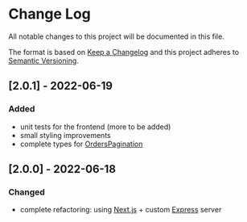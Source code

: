 # Change Log
All notable changes to this project will be documented in this file.

The format is based on [Keep a Changelog](http://keepachangelog.com/)
and this project adheres to [Semantic Versioning](http://semver.org/).

## [2.0.1] - 2022-06-19

### Added

- unit tests for the frontend (more to be added)
- small styling improvements
- complete types for [OrdersPagination](./types/OrdersPagination.ts)

## [2.0.0] - 2022-06-18

### Changed

- complete refactoring: using [Next.js](https://nextjs.org/) + custom [Express](https://expressjs.com) server
